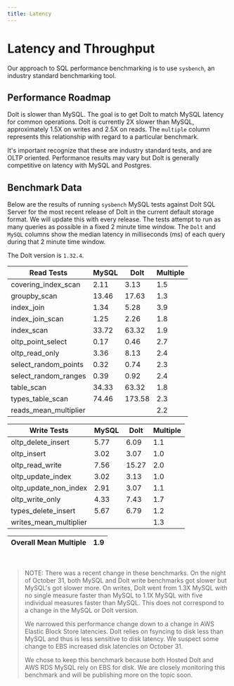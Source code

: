 ```yaml
---
title: Latency
---
```


# Latency and Throughput

Our approach to SQL performance benchmarking is to use `sysbench`, an
industry standard benchmarking tool.

## Performance Roadmap

Dolt is slower than MySQL. The goal is to get Dolt to match 
MySQL latency for common operations. Dolt is currently 2X slower 
than MySQL, approximately 1.5X on writes and 2.5X on reads. The 
`multiple` column represents this relationship with regard to a 
particular benchmark.

It's important recognize that these are industry standard tests, and
are OLTP oriented. Performance results may vary but Dolt is 
generally competitive on latency with MySQL and Postgres.

## Benchmark Data

Below are the results of running `sysbench` MySQL tests against Dolt
SQL Server for the most recent release of Dolt in the current default 
storage format. We will update this with every release. The tests 
attempt to run as many queries as possible in a fixed 2 minute time 
window. The `Dolt` and `MySQL` columns show the median latency in 
milliseconds (ms) of each query during that 2 minute time window.

The Dolt version is `1.32.4`.

<!-- START___DOLT___LATENCY_RESULTS_TABLE -->
|       Read Tests        | MySQL |  Dolt  | Multiple |
|-------------------------|-------|--------|----------|
| covering\_index\_scan   |  2.11 |   3.13 |      1.5 |
| groupby\_scan           | 13.46 |  17.63 |      1.3 |
| index\_join             |  1.34 |   5.28 |      3.9 |
| index\_join\_scan       |  1.25 |   2.26 |      1.8 |
| index\_scan             | 33.72 |  63.32 |      1.9 |
| oltp\_point\_select     |  0.17 |   0.46 |      2.7 |
| oltp\_read\_only        |  3.36 |   8.13 |      2.4 |
| select\_random\_points  |  0.32 |   0.74 |      2.3 |
| select\_random\_ranges  |  0.39 |   0.92 |      2.4 |
| table\_scan             | 34.33 |  63.32 |      1.8 |
| types\_table\_scan      | 74.46 | 173.58 |      2.3 |
| reads\_mean\_multiplier |       |        |      2.2 |

|       Write Tests        | MySQL | Dolt  | Multiple |
|--------------------------|-------|-------|----------|
| oltp\_delete\_insert     |  5.77 |  6.09 |      1.1 |
| oltp\_insert             |  3.02 |  3.07 |      1.0 |
| oltp\_read\_write        |  7.56 | 15.27 |      2.0 |
| oltp\_update\_index      |  3.02 |  3.13 |      1.0 |
| oltp\_update\_non\_index |  2.91 |  3.07 |      1.1 |
| oltp\_write\_only        |  4.33 |  7.43 |      1.7 |
| types\_delete\_insert    |  5.67 |  6.79 |      1.2 |
| writes\_mean\_multiplier |       |       |      1.3 |

| Overall Mean Multiple | 1.9 |
|-----------------------|-----|
<!-- END___DOLT___LATENCY_RESULTS_TABLE -->
<br/>

> NOTE: There was a recent change in these benchmarks.
> On the night of October 31, both MySQL and Dolt write benchmarks
> got slower but MySQL's got slower more. On writes, Dolt went from 1.3X MySQL
> with no single measure faster than MySQL to 1.1X MySQL with five
> individual measures faster than MySQL. This does not correspond to a
> change in the MySQL or Dolt version.
>
> We narrowed this performance change down to a change
> in AWS Elastic Block Store latencies. Dolt relies on fsyncing
> to disk less than MySQL and thus is less sensitive to disk latency.
> We suspect some change to EBS increased disk latencies on October 31.
> 
> We chose to keep this benchmark because both Hosted Dolt and AWS RDS
> MySQL rely on EBS for disk. We are closely monitoring this benchmark and
> will be publishing more on the topic soon. 
